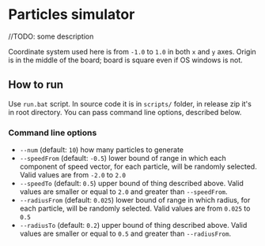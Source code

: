# Particles simulator
//TODO: some description

Coordinate system used here is from `-1.0` to `1.0` in both `x` and `y` axes. Origin is in the middle of the board; board is square even if OS windows is not.
## How to run
Use `run.bat` script. In source code it is in `scripts/` folder, in release zip it's in root directory. You can pass command line options, described below.
### Command line options
- `--num` (default: `10`) how many particles to generate
- `--speedFrom` (default: `-0.5`) lower bound of range in which each component of speed vector, for each particle, will be randomly selected. Valid values are from `-2.0` to `2.0`
- `--speedTo` (default: `0.5`) upper bound of thing described above. Valid values are smaller or equal to `2.0` and greater than `--speedFrom`.
- `--radiusFrom` (default: `0.025`) lower bound of range in which radius, for each particle, will be randomly selected. Valid values are from `0.025` to `0.5`
- `--radiusTo` (default: `0.2`) upper bound of thing described above. Valid values are smaller or equal to `0.5` and greater than `--radiusFrom`.
